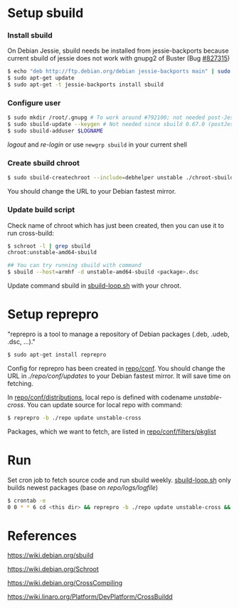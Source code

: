 # Setup sbuild
### Install sbuild
On Debian Jessie, sbuild needs be installed from jessie-backports
because current sbuild of jessie does not work with gnupg2 of Buster
(Bug [#827315](https://bugs.debian.org/cgi-bin/bugreport.cgi?bug=827315))
```sh
$ echo "deb http://ftp.debian.org/debian jessie-backports main" | sudo tee -a /etc/apt/sources.list
$ sudo apt-get update
$ sudo apt-get -t jessie-backports install sbuild
```

### Configure user
```sh
$ sudo mkdir /root/.gnupg # To work around #792100; not needed post-Jessie
$ sudo sbuild-update --keygen # Not needed since sbuild 0.67.0 (postJessie, see #801798)
$ sudo sbuild-adduser $LOGNAME
```
*logout* and *re-login* or use `newgrp sbuild` in your current shell

### Create sbuild chroot
```sh
$ sudo sbuild-createchroot --include=debhelper unstable ./chroot-sbuild http://ftp.debian.org/debian
```
You should change the URL to your Debian fastest mirror.

### Update build script
Check name of chroot which has just been created,
then you can use it to run cross-build:
```sh
$ schroot -l | grep sbuild
chroot:unstable-amd64-sbuild

## You can try running sbuild with command
$ sbuild --host=armhf -d unstable-amd64-sbuild <package>.dsc
```
Update command sbuild in [sbuild-loop.sh](./sbuild-loop.sh) with your chroot.
# Setup reprepro
"reprepro is a tool to manage a repository of Debian packages (.deb, .udeb, .dsc, ...)."
```sh
$ sudo apt-get install reprepro
```
Config for reprepro has been created in [repo/conf](./repo/conf).
You should change the URL in *./repo/conf/updates* to your Debian fastest mirror.
It will save time on fetching.

In [repo/conf/distributions](./repo/conf/distributions),
local repo is defined with codename *unstable-cross*.
You can update source for local repo with command:
```sh
$ reprepro -b ./repo update unstable-cross
```

Packages, which we want to fetch, are listed in [repo/conf/filters/pkglist](./repo/conf/filters/pkglist)

# Run
Set cron job to fetch source code and run sbuild weekly.
[sbuild-loop.sh](./sbuild-loop.sh) only builds newest packages (base on *repo/logs/logfile*)
```sh
$ crontab -e
0 0 * * 6 cd <this dir> && reprepro -b ./repo update unstable-cross && ./sbuild-loop.sh
```

# References
<https://wiki.debian.org/sbuild>

<https://wiki.debian.org/Schroot>

<https://wiki.debian.org/CrossCompiling>

<https://wiki.linaro.org/Platform/DevPlatform/CrossBuildd>
